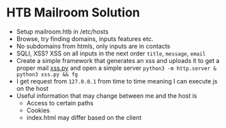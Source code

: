 # HTB Mailroom Solution

* Setup mailroom.htb in /etc/hosts
* Browse, try finding domains, inputs features etc.
* No subdomains from htmls, only inputs are in contacts
* SQLI, XSS? XSS on all inputs in the next order `title`, `message`, `email`
* Create a simple framework that generates an xss and uploads it
to get a proper mail [xss.py](xss.py) and open
a simple server `python3 -m http.server & python3 xss.py && fg`
* I get request from `127.0.0.1` from time to time
meaning I can execute js on the host
* Useful information that may change between me and the host is
  * Access to certain paths
  * Cookies
  * index.html may differ based on the client